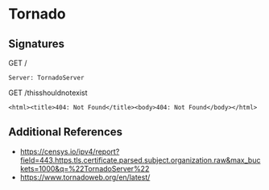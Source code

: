 # Tornado

## Signatures

GET /

```
Server: TornadoServer
```

GET /thisshouldnotexist

```
<html><title>404: Not Found</title><body>404: Not Found</body></html>
```

## Additional References

- https://censys.io/ipv4/report?field=443.https.tls.certificate.parsed.subject.organization.raw&max_buckets=1000&q=%22TornadoServer%22
- https://www.tornadoweb.org/en/latest/
